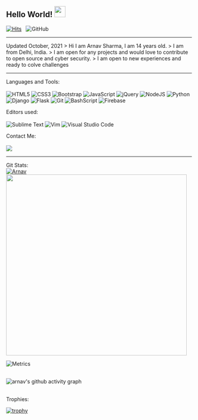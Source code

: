 ## Hello World! <img src="https://raw.githubusercontent.com/MartinHeinz/MartinHeinz/master/wave.gif" width="30px">
[![Hits](https://hits.seeyoufarm.com/api/count/incr/badge.svg?url=https%3A%2F%2Fgithub.com%2FA12N4V&count_bg=%2379C83D&title_bg=%23555555&icon=&icon_color=%23E`7E7E7&title=Profile+views&edge_flat=false)](https://github.com/A12N4V/A12N4V) &nbsp; ![GitHub](https://img.shields.io/github/followers/A12N4V?label=Following%21&style=social)
<hr>
Updated October, 2021
> Hi I am Arnav Sharma, I am 14 years old. 
> I am from Delhi, India.
> I am open for any projects and would love to contribute to open source and cyber security.
> I am open to new experiences and ready to colve challenges
<hr>

Languages and Tools:
<br><br>
<img alt="HTML5" src="https://img.shields.io/badge/HTML5-E34F26?style=for-the-badge&logo=html5&logoColor=white"> 
<img alt="CSS3" src="https://img.shields.io/badge/css3-%231572B6.svg?style=for-the-badge&logo=css3&logoColor=white"/> 
<img alt="Bootstrap" src="https://img.shields.io/badge/bootstrap-%23563D7C.svg?style=for-the-badge&logo=bootstrap&logoColor=white"/>
<img alt="JavaScript" src="https://img.shields.io/badge/JavaScript-323330?style=for-the-badge&logo=javascript&logoColor=F7DF1E"> 
<img alt="jQuery" src="https://img.shields.io/badge/jquery-%230769AD.svg?style=for-the-badge&logo=jquery&logoColor=white"/> 
<img alt="NodeJS" src="https://img.shields.io/badge/node.js-%2343853D.svg?style=for-the-badge&logo=node-dot-js&logoColor=white"/>
<img alt="Python" src="https://img.shields.io/badge/python-%2314354C.svg?style=for-the-badge&logo=python&logoColor=white"/>
<img alt="Django" src="https://img.shields.io/badge/Django-347f2d.svg?style=for-the-badge&logo=django&logoColor=white"/>
<img alt="Flask" src="https://img.shields.io/badge/Flask-000000.svg?style=for-the-badge&logo=flask&logoColor=white"/>
<img alt="Git" src="https://img.shields.io/badge/git-%23F05033.svg?style=for-the-badge&logo=git&logoColor=white"/>
<img alt="BashScript" src="https://img.shields.io/badge/Bash%20Scripting-000000?style=for-the-badge&logo=gnu-bash&logoColor=white">
<img alt="Firebase" src="https://img.shields.io/badge/firebase-%23039BE5.svg?style=for-the-badge&logo=firebase"/>
<!-- To learn:
<img alt="React" src="https://img.shields.io/badge/react-%2320232a.svg?style=for-the-badge&logo=react&logoColor=%2361DAFB"/>
<img alt="C" src="https://img.shields.io/badge/c-%2300599C.svg?style=for-the-badge&logo=c&logoColor=white"/> 
<img alt="Electron.js" src="https://img.shields.io/badge/electron.js-656669?style=for-the-badge&logo=electron&logoColor=cyan">
<img alt="React Native" src="https://img.shields.io/badge/react_native-%2320232a.svg?style=for-the-badge&logo=react&logoColor=%2361DAFB"/> 
<img alt="Babel" src="https://img.shields.io/badge/Babel-F9DC3e?style=for-the-badge&logo=babel&logoColor=black" />
<img alt="Markdown" src="https://img.shields.io/badge/Markdown-000000?style=for-the-badge&logo=markdown&logoColor=white"> 
<img alt="Bitbucket" src="https://img.shields.io/badge/Bitbucket-blue?style=for-the-badge&logo=bitbucket&logoColor=white"> 
<img alt="Material UI" src="https://img.shields.io/badge/materialui-%230081CB.svg?style=for-the-badge&logo=material-ui&logoColor=white"/> 
<img alt="Material design" src="https://img.shields.io/badge/material design-%230081CB.svg?style=for-the-badge&logo=material-design&logoColor=white"/> 
<img alt="TailwindCSS" src="https://img.shields.io/badge/tailwindcss-%2338B2AC.svg?style=for-the-badge&logo=tailwind-css&logoColor=white"/> 
-->

Editors used:
<br><br>
<img alt="Sublime Text" src="https://img.shields.io/badge/Sublime Text-d3612c?style=for-the-badge&logo=sublime-text&logoColor=white" />
<img alt="Vim" src="https://img.shields.io/badge/Vim-000000.svg?style=for-the-badge&logo=vim&logoColor=white"/>
<img alt="Visual Studio Code" src="https://img.shields.io/badge/Visual Studio Code-0078d7.svg?style=for-the-badge&logo=visual-studio-code&logoColor=white"/>

Contact Me:
<br><br>
<a href = "mailto:aaarnavsssharma@gmail.com"><img src="https://img.shields.io/badge/Gmail-D14836?style=for-the-badge&logo=gmail&logoColor=white"></a>  
<hr>

Git Stats:
<br><a href="https://github.com/anuraghazra/github-readme-stats">
  <img src="https://github-readme-stats.vercel.app/api?username=A12N4V&show_icons=true&theme=gotham" alt="Arnav" />
</a>
<a href="https://github.com/anuraghazra/convoychat">
  <img src="https://github-readme-stats.vercel.app/api/top-langs/?username=A12N4V&&theme=gotham&layout=compact" width=490/>
</a>
<br>

![Metrics](https://metrics.lecoq.io/A12N4V?template=classic&config.timezone=Asia%2FCalcutta)<br><br>

![arnav's github activity graph](https://activity-graph.herokuapp.com/graph?username=A12N4V&theme=dracula) <br><br>


Trophies:

[![trophy](https://github-profile-trophy.vercel.app/?username=A12N4V&theme=onedark)](https://github.com/ryo-ma/github-profile-trophy)
